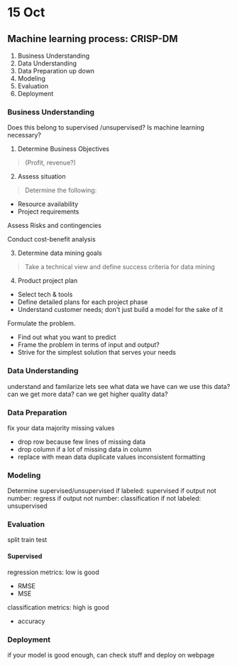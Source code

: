 # 15 Oct

## Machine learning process: CRISP-DM
1. Business Understanding
2. Data Understanding
3. Data Preparation
up down
4. Modeling
5. Evaluation
6. Deployment

### Business Understanding
Does this belong to supervised /unsupervised?
Is machine learning necessary?
1. Determine Business Objectives
> (Profit, revenue?)

2. Assess situation
> Determine the following:
  - Resource availability
  - Project requirements 

Assess Risks and contingencies

Conduct cost-benefit analysis

3. Determine data mining goals
> Take a technical view and define success criteria for data mining

4. Product project plan
- Select tech & tools
- Define detailed plans for each project phase
- Understand customer needs; don't just build a model for the sake of it

Formulate the problem.

- Find out what you want to predict
- Frame the problem in terms of input and output?
- Strive for the simplest solution that serves your needs

### Data Understanding
understand and familarize
lets see what data we have
can we use this data?
can we get more data?
can we get higher quality data?

### Data Preparation
fix your data
majority missing values
- drop row because few lines of missing data
- drop column if a lot of missing data in column
- replace with mean data
duplicate values
inconsistent formatting

### Modeling
Determine supervised/unsupervised
if labeled: supervised
if output not number: regress
if output not number: classification
if not labeled: unsupervised

### Evaluation
split train test

#### Supervised
regression metrics:
low is good
- RMSE 
- MSE 

classification metrics:
high is good
- accuracy

### Deployment
if your model is good enough, can check stuff and deploy on webpage
